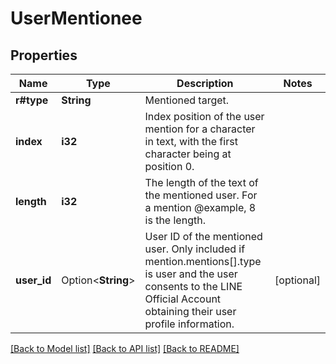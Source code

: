 # UserMentionee

## Properties

Name | Type | Description | Notes
------------ | ------------- | ------------- | -------------
**r#type** | **String** | Mentioned target. | 
**index** | **i32** | Index position of the user mention for a character in text, with the first character being at position 0. | 
**length** | **i32** | The length of the text of the mentioned user. For a mention @example, 8 is the length. | 
**user_id** | Option<**String**> | User ID of the mentioned user. Only included if mention.mentions[].type is user and the user consents to the LINE Official Account obtaining their user profile information. | [optional]

[[Back to Model list]](../README.md#documentation-for-models) [[Back to API list]](../README.md#documentation-for-api-endpoints) [[Back to README]](../README.md)


